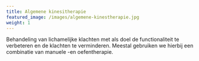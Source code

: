 ```yaml
---
title: Algemene kinesitherapie
featured_image: /images/algemene-kinestherapie.jpg
weight: 1
---
```

Behandeling van lichamelijke klachten met als doel de functionaliteit te verbeteren en de klachten te verminderen. Meestal gebruiken we hierbij een combinatie van manuele -en oefentherapie.
